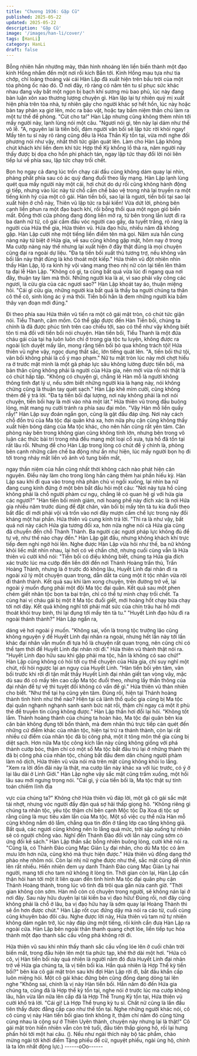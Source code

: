 ```yaml
---
title: "Chương 1936: Gặp Cũ"
published: 2025-05-22
updated: 2025-05-22
description: 'Gặp Cũ'
image: '/images/han-li/cover/'
tags: [HanLi]
category: HanLi
draft: false
---
```


Bỗng nhiên hắn nhướng mày, thân hình nhoáng lên liền biến
thành một đạo kinh Hồng nhắm đến một nơi rồi kích Bắn tới.
Kinh Hồng mau tựa như tia chớp, chỉ loáng thoáng vài cái Hàn
Lập đã xuất hiện trên bầu trời của một tòa phòng ốc nào đó.
Ở nơi đây, rõ ràng có năm tên tu sĩ phục sức khác nhau đang vây
bắt một ngọn bị bạch khí sương mù bao phủ, lúc này đang bàn
luận xôn xao thương lượng chuyện gì.
Hàn lập lại tự nhiên quỷ mị xuất hiện phía trên tòa nhà, tự nhiên
gây cho người khác sợ hết hồn, lúc này hoặc bàn tay phản xạ giơ
lên, móc ra bảo vật, hoặc tay bấm niệm thần chú làm ra một tư
thế đề phòng.
"Cút cho ta!"
Hàn Lập nhưng cũng không thèm nhìn tới mấy người này, lạnh
lùng nói một câu.
"Ngươi nói gì, tên này lại dám như thế vô lễ.
"A, nguyên lai là tiền bối, đám người vãn bối sẽ lập tức rời khỏi
ngay!
Mấy tên tu sĩ này rõ ràng cũng đều là Hóa Thần Kỳ tồn tại, vừa
mới nghe đối phương nói như vậy, nhất thời tức giận quát lên.
Làm cho Hàn Lập không chút khách khí liền đem khí tức Hợp thể
Kỳ khổng lồ thả ra, năm người này thấy được bị dọa cho hồn phi
phách tán, ngay lập tức thay đổi lời nói liên tiếp lui về phía sau,
lập tức chạy trối chết.

Bọn họ ngay cả đang lúc trốn chạy cái đầu cũng không dám quay
lại nhìn, phảng phất phía sau có ác quỷ đang đuổi theo lấy mạng.
Hàn Lập lạnh lùng quét qua mấy người này một cái, hơi chút do
dự rồi cũng không hành động gì tiếp, nhưng vào lúc này từ chỗ
cấm chế bảo vệ trong nhà lại truyền ra một tiếng kinh hỷ của một
cô gái.
Hàn tiền bối, sao lại là ngươi, tiền bối tại sao lại xuất hiện ở chỗ
này, Thiên vũ lập tức ra bái kiến!
Vừa dứt lời, phòng bên cạnh liền phun ra một đạo bạch khí, rồi
bỗng thổi qua một ngọn gió biến mất.
Đồng thời cửa phòng đang đóng liền mở ra, từ bên trong lần lượt
đi ra ba danh nữ tử, cô gái cầm đầu vóc người cao gầy, da tuyết
trắng, rõ ràng là người của Hứa thế gia, Hứa thiên vũ.
Hứa đạo hữu, nhiều năm đã không gặp. Hàn Lập cười nhẹ một
tiếng liền điểm tên mà gọi.
Năm xưa hắn cùng nàng này từ biệt ở Hứa gia, về sau cũng
không gặp mặt, hôm nay ở trong Ma cướp nàng này thế nhưng lại
xuất hiện ở đây thật đúng là mọi chuyện cũng đại ra ngoài dự liệu.
"Đa tạ tiền bối xuất thủ tương trợ, nếu không vãn bối lần này thật
đúng là khó thoát một kiếp."
Hứa thiên vũ đột nhiên nhìn thấy Hàn Lập, lộ ra kinh hỷ vội vàng
mang theo nhị nữ còn lại tiến lên thâm tạ đại lễ Hàn Lập.
"Không có gì, ta cũng bất quá vừa lúc đi ngang qua nơi đây, thuận
tay làm mà thôi. Những người kia là ai, vì sao phải vây công các
ngươi, là cừu gia của các ngươi sao?" Hàn Lập khoát tay áo,
thuận miệng hỏi.
"Cái gì cừu gia, những người kia bất quá là thấy ba người chúng
ta thân cô thế cô, sinh lòng ác ý mà thôi. Tiền bối hẳn là đem
những người kia bầm thây vạn đoạn mới đúng."

Đi theo phía sau Hứa thiên vũ tiến ra một cô gái mặt tròn, có chút
tức giận nói.
Tiểu Thanh, câm mồm. Có thể gặp được đến Hàn Tiền bối, chúng
ta chính là đã được phúc tinh trên cao chiếu tới, sao có thể như
vậy không biết tôn ti mà đối với tiền bối nói chuyện. Hàn tiền bối,
Tiểu Thanh là một đứa cháu gái của tại hạ luôn luôn chỉ ở trong
gia tộc tu luyện, không được ra ngoài lịch duyệt mấy lần, mong
rằng tiền bối bỏ qua không trách tội! Hứa thiên vũ nghe vậy, ngọc
dung thất sắc, lớn tiếng quát lên.
"A, tiền bối thứ tội, vãn bối không phải là cố ý mạo phạm." Nữ tu
mặt tròn lúc này mới chợt hiểu ra ở trước mặt mình là một gã
pháp lực sâu không lường được tiền bối, mà bản thân cũng
không phải là người của Hứa gia, nên mới vừa rồi nói thật là có
chút hấp tấp.
"Không có chuyện gì, chẳng lẽ Hàn mỗ là người không thông tình
đạt lý ư, nếu sớm biết những người kia là hạng này, nói không
chừng cũng là thuận tay quét sạch." Hàn Lập khẽ mỉm cười, cũng
không thèm để ý trả lời.
"Đa tạ tiền bối đại lượng, nơi này không phải là nơi nói chuyện,
tiền bối hay là mời vào nhà một lát." Hứa thiên vũ trong đầu
buông lỏng, mặt mang nụ cười tránh ra phía sau đại môn.
"Vậy Hàn mỗ liền quấy rầy!" Hàn Lập suy đoán ngắn gọn, cũng là
gật đầu đáp ứng.
Nơi này cách chỗ đồn trú của Ma tộc đại quân khá xa, hơn nữa
phụ cận cũng không thấy xuất hiện bóng dáng của Ma tộc khác,
cho nên hắn cũng rất yên tâm.
Căn phòng này bên trong không gian cũng không tính lớn, nhưng
bên trong vô luận các thức bài trí trong nhà đều mang một loại cổ
xưa, tựa hồ đã tồn tại rất lâu rồi.
Nhưng để cho Hàn Lập trong lòng có chút để ý chính là, phòng
bên cạnh những cấm chế ba động như ẩn như hiện, lúc mấy
người bọn họ đi tới trong nháy mắt liền vô ảnh vô tung biến mất,

ngay thần niệm của hắn cũng nhất thời không cách nào phát hiện
căn nguyên.
Điều này làm cho trong lòng hắn càng thêm hai phần hiếu kỳ.
Hàn Lập sau khi đi qua vào trong nhà phân chủ vị ngồi xuống, lại
nhìn ba nữ đang cung kính đứng ở một bên bắt đầu hỏi một câu:
"Nơi này tựa hồ cũng không phải là chỗ người phàm cư ngụ,
chẳng lẽ có quan hệ gì với hứa gia các ngươi?"
"Hàn tiền bối minh giám, nơi hoang phế này đích xác là nơi Hứa
gia nhiều năm trước dùng để đặt chân, vãn bối bị mấy tên tà tu kia
đuổi theo bất đắc dĩ mới phải vội vã trốn vào nơi đây mượn cấm
chế lực trong này đối kháng một hai phần. Hứa thiên vũ cung kính
trả lời.
"Thì ra là như vậy, bất quá nơi này cách Hứa gia tương đối xa,
hơn nữa nghe nói cả Hứa gia cũng đã chuyển đến chỗ Thánh
Thành. Ba người các ngươi pháp lực không đủ để tự vệ, như thế
nào chạy đến." Hàn Lập gật đầu, nhưng không khách khí trực tiếp
đem nghi ngờ hỏi lên.
Nghe được Hàn Lập vừa hỏi như thế, ba nữ không khỏi liếc mắt
nhìn nhau, lại hơi có vẻ chần chờ, nhưng cuối cùng vẫn là Hứa
thiên vũ cười khổ nói:
"Tiền bối có điều không biết, chúng ta Hứa gia đích xác trước lúc
ma cướp đến liền dời đến nơi Thánh Hoàng trấn thủ, Trấn Hoàng
Thành, nhưng là ở trước đó không lâu, Huyết Linh đại nhân đi ra
ngoài xử lý một chuyện quan trọng, dẫn dắt ta cùng một ít tộc
nhân vừa rời đi thánh thành. Kết quả sau khi làm xong chuyện,
trên đường trở về, lại ngoài ý muốn đụng phải một đội Ma tộc đại
quân. Kết quả sau một phen chém giết nhân tộc bọn ta bại trận,
chỉ có thể tự mình chạy trối chết. Ta cùng hai vị cháu gái bị một ít
Ma tộc đuổi giết, mới hoảng hốt chạy bừa chạy tới nơi đây. Kết
quả không nghĩ tới phải mất sức của chín trâu hai hổ mới thoát
khỏi truy binh, thì lại đụng tới mấy tên tà tu."
"Huyết Linh đạo hữu đi ra ngoài thánh thành?" Hàn Lập ngẩn ra,

dáng vẻ hơi ngoài ý muốn.
"Không sai, vốn là trong tộc trưởng lão cũng không nguyện ý để
Huyết Linh đại nhân ra ngoài, nhưng hết lần này tới lần khác đại
nhân vẫn muốn đi tựa hồ là chuyện rất quan trọng, nên cũng chỉ
có thể tạm thời để Huyết Linh đại nhân rời đi." Hứa thiên vũ thành
thật nói ra.
"Huyết Linh đạo hữu sau khi gặp phải ma tộc, hẳn là không có
sao chứ!" Hàn Lập cũng không có hỏi tới cụ thể chuyện của Hứa
gia, chỉ suy nghĩ một chút, rồi hỏi ngược lại an nguy của Huyết
Linh.
"Hàn tiền bối yên tâm, vãn bối trước khi rời đi tận mắt thấy Huyết
Linh đại nhân giết tan vòng vây, mặc dù sau đó có mấy tên cao
cấp Ma tộc đuổi theo, nhưng lấy thần thông của đại nhân để tự vệ
thì tuyệt đối không có vấn đề gì." Hứa thiên vũ thản nhiên cho
biết.
"Như thế tại hạ cũng yên tâm. Đúng rồi, hiện tại Thánh hoàng
thành tình hình như thế nào? Hiện tại cả lãnh thổ quốc gia cũng bị
Ma tộc đại quân nghạnh nghạnh sanh sanh bức nát rồi, thậm chí
ngay cả một ít phù thẻ để truyền tin cũng không được." Hàn Lập
thần hơi đổi lại hỏi.
"Không tốt lắm. Thánh hoàng thành của chúng ta hoàn hảo, Ma
tộc đại quân bên kia căn bản không đụng tởi bổn thành, mà đem
nhân thủ trực tiếp càn quét đến những cứ điểm khác của nhân
tộc, hiện tại trừ ra thánh thành, còn lại rất nhiều cứ điểm của nhân
tộc đã bị công phá, một ít tông môn thế gia cũng bị diệt sạch. Hơn
nữa Ma tộc công kích lần này cũng không giống với phá thành
cướp bóc, thậm chí có một số Ma tộc bắt đầu trú lại ở những
thành thị đã bị công phá của nhân tộc, chúng bắt đầu đem dân
chúng người phàm làm nô dịch, Hứa thiên vũ vừa nói mà trên mặt
cũng không khỏi lo lắng. "Xem ra lời đồn đãi này là thật, ma cướp
lần này khác xa với lúc trước, có ý ở lại lâu dài ở Linh Giới." Hàn
Lập nghe vậy sắc mặt cũng trầm xuống, một hồi lâu sau mới
ngưng trọng nói.
"Cái gì, ý của tiền bối là, Ma tộc thật sự tính toán chiếm lĩnh địa

vực của chúng ta?" Không chờ Hứa thiên vũ đáp lời, một gã cô
gái sắc mặt tái nhợt, nhưng vóc người đầy đặn quá sợ hãi thấp
giọng hô.
"Không riêng gì chúng ta nhân tộc, yêu tộc thậm chí bên cạnh
Mộc tộc Dạ Xoa dị tộc sợ rằng cũng là mục tiêu xâm lấn của Ma
tộc. Một số việc cụ thể nữa Hàn mỗ cũng không nắm dõ lắm,
chẳng qua tin đồn ở tầng lớp cao tầng không giả. Bất quá, các
ngươi cũng không nên lo lắng quá mức, trời sập xuống tự nhiên
sẽ có người chống vào. Nghĩ đến Thánh Đảo đối với lần này cũng
sớm có ứng đối kế sách." Hàn Lập thần sắc bỗng nhiên buông
lỏng, cười khẽ nói ra.
"Cũng là, có Thánh Đảo cùng Mạc Giản Ly đại nhân, cho dù Ma
tộc có âm mưu lớn hơn nữa, cũng khó mà thực hiện được." Hứa
thiên vũ đồng dạng thở phào nhẹ nhõm nói.
Còn lại nhị nữ nghe được như thế, sắc mặt cũng dễ nhìn lên rất
nhiều.
Hiển nhiên đem uy danh Thánh Đảo cùng Mạc Giản Ly hai người,
mang tới cho tam nữ không ít lòng tin.
Thời gian còn lại, Hàn Lập cẩn thận hỏi han tới một ít liên quan
đến tình hình Ma tộc đại quân phụ cận Thánh Hoàng thành, trong
lúc vô tình đã trôi qua gần nửa canh giờ.
"Thời gian không còn sớm. Hàn mỗ còn có chuyện trong người,
sẽ không nán lại ở nơi đây. Sau này hữu duyên lại tái kiến ba vị
đạo hữu! Đúng rồi, nơi đây cũng không phải là chỗ ở lâu, ba vị
đạo hữu hay là sớm quay lại Hoàng Thành thì sẽ ổn hơn được
chút." Hàn Lập rốt cục đứng dậy mà nói ra cáo từ, cuối cùng cũng
khuyên bảo đôi câu.
Nghe được lời này, Hứa thiên vũ tam nữ tự nhiên không dám
ngăn trở, lúc này đáp ứng một tiếng, rồi kính cẩn đưa Hàn Lập ra
ngoài cửa.
Hàn Lập bên ngoài thân thanh quang chợt lóe, liền tiếp tục hóa
thành một đạo thanh sắc cầu vồng phá không rời đi.

Hứa thiên vũ sau khi nhìn thấy thanh sắc cầu vồng lóe lên ở cuối
chân trời biến mất, trong đầu hiện lên một tia phức tạp, khẽ thở
dài một hơi.
"Hứa cô cô, vị Hàn tiền bối này quả nhiên là người năm đó đưa
Huyết Linh đại nhân trở về Hứa gia chúng ta, là vị tiền bối kia.
Hắn quả nhiên là Hợp Thể kỳ tiền bối?" bên kia cô gái mặt tròn
sau khi đợi Hàn Lập rời đi, bắt đầu khẩn cấp luôn miệng hỏi.
Một cô gái khác đứng bên cũng đồng dạng dỏng tai lên nghe
"Không sai, chính là vị này Hàn tiền bối. Hắn năm đó đến Hứa gia
chúng ta, cũng đã là Hợp thể kỳ tồn tại, nghe nói ở trước lúc ma
cướp không lâu, hắn vừa lần nữa lên cấp đã là Hợp Thể Trung Kỳ
tồn tại, Hứa thiên vũ cười khổ trả lời.
"Cái gì! Là Hợp Thể trung kỳ tu sĩ. Chất nữ cũng là lần đầu tiên
thấy được đẳng cấp cao như thế tồn tại. Nghe những người khác
nói, cô cô cùng vị này Hàn tiền bối giao tình không ít, thậm chí
năm đó cũng từng cùng nhau là cộng sự ở Thiên Uyên thành,
chuyện này nhưng lại là thật!" Cô gái mặt tròn hiển nhiên vẫn còn
trẻ tuổi, đầu tiên thấp giọng hô, rồi lại hưng phấn hỏi tới một hai
câu.
(). Nếu như ngài thích này bộ tác phẩm, chào mừng ngài tới khởi
điểm Tặng phiếu đề cử, nguyệt phiếu, ngài ủng hộ, chính là ta lớn
nhất động lực.)
------oOo------

